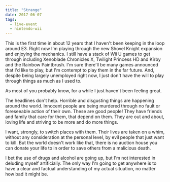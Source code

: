 ```yaml
---
title: "Strange"
date: 2017-06-07
tags:
  - live-event
  - nintendo-wii
---
```


This is the first time in about 12 years that I haven't been keeping in the loop around E3. Right now I'm playing through the new Shovel Knight expansion and enjoying the mechanics. I still have a stack of Wii U games to get through including Xenoblade Chronicles X, Twilight Princess HD and Kirby and the Rainbow Paintbrush. I'm sure there'll be many games announced that I'd like to play, but I'm contempt to play them in the far future. And, despite being largely unemployed right now, I just don't have the will to play through things as much as I used to.

As most of you probably know, for a while I just haven't been feeling great.

The headlines don't help. Horrible and disgusting things are happening around the world. Innocent people are being murdered through no fault or foreseeable action of their own. These are good people! They have friends and family that care for them, that depend on them. They are out and about, loving life and striving to be more and do more things.

I want, strongly, to switch places with them. Their lives are taken on a whim, without any consideration at the personal level, by evil people that just want to kill. But the world doesn't work like that, there is no auction house you can donate your life to in order to save others from a malicious death.

I bet the use of drugs and alcohol are going up, but I'm not interested in deluding myself artificially. The only way I'm going to get anywhere is to have a clear and factual understanding of my actual situation, no matter how bad it might be.
